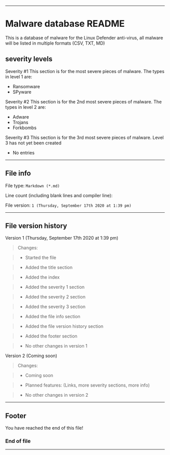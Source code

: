 
***

# Malware database README

This is a database of malware for the Linux Defender anti-virus, all malware will be listed in multiple formats (CSV, TXT, MD)

## severity levels

Severity #1
This section is for the most severe pieces of malware. The types in level 1 are:

* Ransomware
* SPyware

Severity #2
This section is for the 2nd most severe pieces of malware. The types in level 2 are:

* Adware
* Trojans
* Forkbombs

Severity #3
This section is for the 3rd most severe pieces of malware. Level 3 has not yet been created

* No entries

***

## File info

File type: `Markdown (*.md)`

Line count (including blank lines and compiler line): ` `

File version: `1 (Thursday, September 17th 2020 at 1:39 pm)`

***

## File version history

Version 1 (Thursday, September 17th 2020 at 1:39 pm)

> Changes:

> * Started the file

> * Added the title section

> * Added the index

> * Added the severity 1 section

> * Added the severity 2 section

> * Added the severity 3 section

> * Added the file info section

> * Added the file version history section

> * Added the footer section

> * No other changes in version 1

Version 2 (Coming soon)

> Changes:

> * Coming soon

> * Planned features: (Links, more severity sections, more info)

> * No other changes in version 2

***

## Footer

You have reached the end of this file!

### End of file

***
